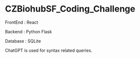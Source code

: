 # CZBiohubSF_Coding_Challenge

FrontEnd : React


Backend : Python Flask


Database : SQLite


ChatGPT is used for syntax related queries.
